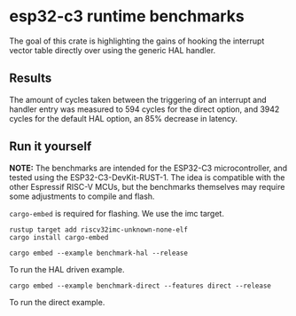 # esp32-c3 runtime benchmarks
The goal of this crate is highlighting the gains of hooking the interrupt vector table directly over using the generic HAL handler.

## Results
The amount of cycles taken between the triggering of an interrupt and handler entry was measured to 594 cycles for the direct option, and 3942 cycles for the default HAL option, an 85% decrease in latency.

## Run it yourself
**NOTE:** The benchmarks are intended for the ESP32-C3 microcontroller, and tested using the ESP32-C3-DevKit-RUST-1. The idea is compatible with the other Espressif RISC-V MCUs, but the benchmarks themselves may require some adjustments to compile and flash.


`cargo-embed` is required for flashing. We use the imc target.
```shell
rustup target add riscv32imc-unknown-none-elf
cargo install cargo-embed
```

``` shell
cargo embed --example benchmark-hal --release
```
To run the HAL driven example.

``` shell
cargo embed --example benchmark-direct --features direct --release
```
To run the direct example.
